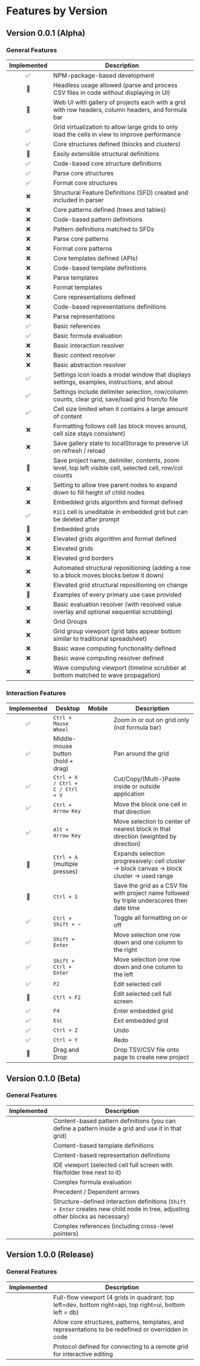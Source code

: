 # Features by Version

## Version 0.0.1 (Alpha)

### General Features

<!-- prettier-ignore -->
| Implemented | Description                                                                                                                         |
| :---------: | ----------------------------------------------------------------------------------------------------------------------------------- |
| ✅          | NPM-package-based development                                                                                                       |
| 🚧          | Headless usage allowed (parse and process CSV files in code without displaying in UI)                                               |
| 🚧          | Web UI with gallery of projects each with a grid with row headers, column headers, and formula bar                                  |
| ✅          | Grid virtualization to allow large grids to only load the cells in view to improve performance                                      |
| ✅          | Core structures defined (blocks and clusters)                                                                                       |
| 🚧          | Easily extensible structural definitions                                                                                            |
| ✅          | Code-based core structure definitions                                                                                               |
| ✅          | Parse core structures                                                                                                               |
| ✅          | Format core structures                                                                                                              |
| ❌          | Structural Feature Definitions (SFD) created and included in parser                                                                 |
| ❌          | Core patterns defined (trees and tables)                                                                                            |
| ❌          | Code-based pattern definitions                                                                                                      |
| ❌          | Pattern definitions matched to SFDs                                                                                                 |
| ❌          | Parse core patterns                                                                                                                 |
| ❌          | Format core patterns                                                                                                                |
| ❌          | Core templates defined (APIs)                                                                                                       |
| ❌          | Code-based template definitions                                                                                                     |
| ❌          | Parse templates                                                                                                                     |
| ❌          | Format templates                                                                                                                    |
| ❌          | Core representations defined                                                                                                        |
| ❌          | Code-based representations definitions                                                                                              |
| ❌          | Parse representations                                                                                                               |
| ✅          | Basic references                                                                                                                    |
| ✅          | Basic formula evaluation                                                                                                            |
| ❌          | Basic interaction resolver                                                                                                          |
| ❌          | Basic context resolver                                                                                                              |
| ❌          | Basic abstraction resolver                                                                                                          |
| ✅          | Settings icon loads a modal window that displays settings, examples, instructions, and about                                        |
| ✅          | Settings include delimiter selection, row/column counts, clear grid, save/load grid from/to file                                    |
| ✅          | Cell size limited when it contains a large amount of content                                                                        |
| ❌          | Formatting follows cell (as block moves around, cell size stays consistent)                                                         |
| ❌          | Save gallery state to localStorage to preserve UI on refresh / reload                                                               |
| 🚧          | Save project name, delimiter, contents, zoom level, top left visible cell, selected cell, row/col counts                            |     
| ❌          | Setting to allow tree parent nodes to expand down to fill height of child nodes                                                     |
| ❌          | Embedded grids algorithm and format defined                                                                                         |
| ✅          | `R1C1` cell is uneditable in embedded grid but can be deleted after prompt                                                          |
| 🚧          | Embedded grids                                                                                                                      |
| ❌          | Elevated grids algorithm and format defined                                                                                         |
| ❌          | Elevated grids                                                                                                                      |
| ❌          | Elevated grid borders                                                                                                               |
| ❌          | Automated structural repositioning (adding a row to a block moves blocks below it down)                                             |
| ❌          | Elevated grid structural repositioning on change                                                                                    |
| 🚧          | Examples of every primary use case provided                                                                                         |
| ❌          | Basic evaluation resolver (with resolved value overlay and optional sequential scrubbing)                                           |
| ❌          | Grid Groups                                                                                                                         |
| ❌          | Grid group viewport (grid tabs appear bottom similar to traditional spreadsheet)                                                    |
| ❌          | Basic wave computing functionality defined                                                                                          |
| ❌          | Basic wave computing resolver defined                                                                                               |
| ❌          | Wave computing viewport (timeline scrubber at bottom matched to wave propagation)                                                   |

### Interaction Features

<!-- prettier-ignore -->
| Implemented | Desktop                           | Mobile | Description                                                                                             |
| :---------: | --------------------------------- | ------ | ------------------------------------------------------------------------------------------------------- |
| ✅          | `Ctrl + Mouse Wheel`              |        | Zoom in or out on grid only (not formula bar)                                                          |
| ✅          | Middle-mouse button (hold + drag) |        | Pan around the grid                                                                                    |
| ✅          | `Ctrl + X / Ctrl + C / Ctrl + V`  |        | Cut/Copy/(Multi-)Paste inside or outside application                                                   |
| ✅          | `Ctrl + Arrow Key`                |        | Move the block one cell in that direction                                                              |
| ✅          | `Alt + Arrow Key`                 |        | Move selection to center of nearest block in that direction (weighted by direction)                    |
| 🚧          | `Ctrl + A` (multiple presses)     |        | Expands selection progressively: cell cluster → block canvas → block cluster → used range              |
| 🚧          | `Ctrl + S`                        |        | Save the grid as a CSV file with project name followed by triple underscores then date time            |
| ✅          | `Ctrl + Shift + ~`                |        | Toggle all formatting on or off                                                                        |
| ✅          | `Shift + Enter`                   |        | Move selection one row down and one column to the right                                                |
| ✅          | `Shift + Ctrl + Enter`            |        | Move selection one row down and one column to the left                                                 |
| ✅          | `F2`                              |        | Edit selected cell                                                                                     |
| 🚧          | `Ctrl + F2`                       |        | Edit selected cell full screen                                                                         |
| ✅          | `F4`                              |        | Enter embedded grid                                                                                    |
| ✅          | `Esc`                             |        | Exit embedded grid                                                                                     |
| ✅          | `Ctrl + Z`                        |        | Undo                                                                                                   |
| ✅          | `Ctrl + Y`                        |        | Redo                                                                                                   |
| 🚧          | Drag and Drop                     |        | Drop TSV/CSV file onto page to create new project                                                      |

## Version 0.1.0 (Beta)

### General Features

<!-- prettier-ignore -->
| Implemented | Description                                                                                                                        |
| :---------: | ---------------------------------------------------------------------------------------------------------------------------------- |
|             | Content-based pattern definitions (you can define a pattern inside a grid and use it in that grid)                                 |
|             | Content-based template definitions                                                                                                 |
|             | Content-based representation definitions                                                                                           |
|             | IDE viewport (selected cell full screen with file/folder tree next to it)                                                          |
|             | Complex formula evaluation                                                                                                         |
|             | Precedent / Dependent arrows                                                                                                       |
|             | Structure-defined interaction definitions (`Shift + Enter` creates new child node in tree, adjusting other blocks as necessary)    |
|             | Complex references (including cross-level pointers)                                                                                |

## Version 1.0.0 (Release)

### General Features

<!-- prettier-ignore -->
| Implemented | Description                                                                                                                        |
| :---------: | ---------------------------------------------------------------------------------------------------------------------------------- |
|             | Full-flow viewport (4 grids in quadrant: top left=dev, bottom right=api, top right=ui, bottom left = db)                           |
|             | Allow core structures, patterns, templates, and representations to be redefined or overridden in code                              |
|             | Protocol defined for connecting to a remote grid for interactive editing                                                           |
